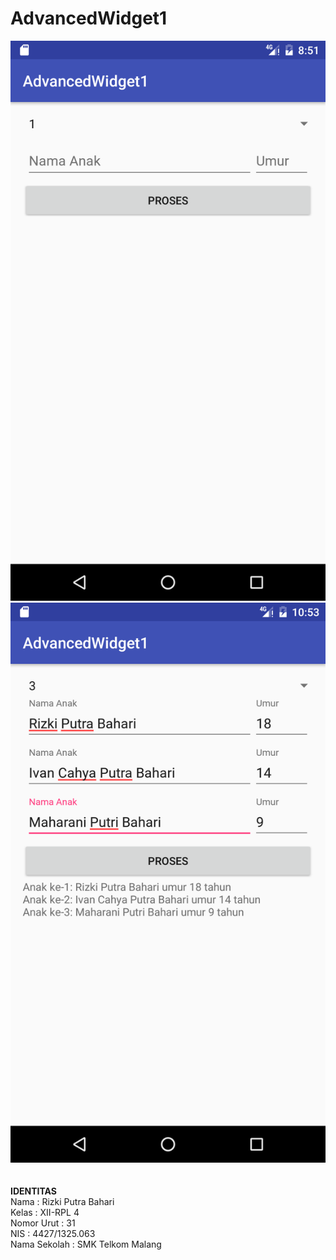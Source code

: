# AdvancedWidget1
![](https://raw.githubusercontent.com/Rizkiputrabhr/AdvancedWidget1/master/Advanced%20Widget%201%20(A).png)
![](https://raw.githubusercontent.com/Rizkiputrabhr/AdvancedWidget1/master/Advanced%20Widget%201%20(B).png)
<br><br><br>
**IDENTITAS**<br>
Nama : Rizki Putra Bahari <br>
Kelas : XII-RPL 4 <br>
Nomor Urut : 31 <br>
NIS : 4427/1325.063 <br>
Nama Sekolah : SMK Telkom Malang <br>
